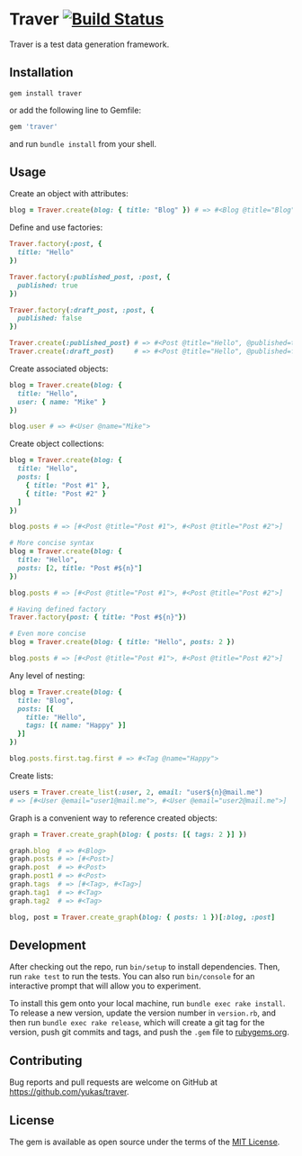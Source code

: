 # Traver [![Build Status](https://travis-ci.org/yukas/traver.svg?branch=master)](https://travis-ci.org/yukas/traver)

Traver is a test data generation framework.

## Installation

```shell
gem install traver
```

or add the following line to Gemfile:

```ruby
gem 'traver'
```

and run `bundle install` from your shell.

## Usage

Create an object with attributes:

```ruby
blog = Traver.create(blog: { title: "Blog" }) # => #<Blog @title="Blog">
```

Define and use factories:

```ruby
Traver.factory(:post, {
  title: "Hello"
})

Traver.factory(:published_post, :post, {
  published: true
})

Traver.factory(:draft_post, :post, {
  published: false
})

Traver.create(:published_post) # => #<Post @title="Hello", @published=true>
Traver.create(:draft_post)     # => #<Post @title="Hello", @published=false>
```

Create associated objects:

```ruby
blog = Traver.create(blog: {
  title: "Hello",
  user: { name: "Mike" }
})

blog.user # => #<User @name="Mike">
```

Create object collections:

```ruby
blog = Traver.create(blog: {
  title: "Hello",
  posts: [
    { title: "Post #1" },
    { title: "Post #2" }
  ]
})

blog.posts # => [#<Post @title="Post #1">, #<Post @title="Post #2">]

# More concise syntax
blog = Traver.create(blog: {
  title: "Hello",
  posts: [2, title: "Post #${n}"]
})

blog.posts # => [#<Post @title="Post #1">, #<Post @title="Post #2">]

# Having defined factory
Traver.factory(post: { title: "Post #${n}"})

# Even more concise
blog = Traver.create(blog: { title: "Hello", posts: 2 })

blog.posts # => [#<Post @title="Post #1">, #<Post @title="Post #2">]

```

Any level of nesting:

```ruby
blog = Traver.create(blog: {
  title: "Blog",
  posts: [{
    title: "Hello",
    tags: [{ name: "Happy" }]
  }]
})

blog.posts.first.tag.first # => #<Tag @name="Happy">
```

Create lists:

```ruby
users = Traver.create_list(:user, 2, email: "user${n}@mail.me")
# => [#<User @email="user1@mail.me">, #<User @email="user2@mail.me">]
```

Graph is a convenient way to reference created objects:

```ruby
graph = Traver.create_graph(blog: { posts: [{ tags: 2 }] })

graph.blog  # => #<Blog>
graph.posts # => [#<Post>]
graph.post  # => #<Post>
graph.post1 # => #<Post>
graph.tags  # => [#<Tag>, #<Tag>]
graph.tag1  # => #<Tag>
graph.tag2  # => #<Tag>

blog, post = Traver.create_graph(blog: { posts: 1 })[:blog, :post]
```

## Development

After checking out the repo, run `bin/setup` to install dependencies. Then, run `rake test` to run the tests. You can also run `bin/console` for an interactive prompt that will allow you to experiment.

To install this gem onto your local machine, run `bundle exec rake install`. To release a new version, update the version number in `version.rb`, and then run `bundle exec rake release`, which will create a git tag for the version, push git commits and tags, and push the `.gem` file to [rubygems.org](https://rubygems.org).

## Contributing

Bug reports and pull requests are welcome on GitHub at https://github.com/yukas/traver.


## License

The gem is available as open source under the terms of the [MIT License](http://opensource.org/licenses/MIT).

